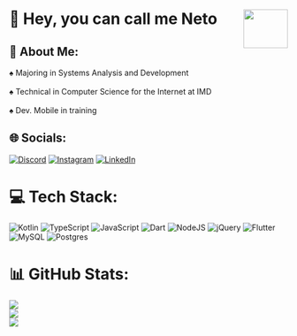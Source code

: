 # 🦆 Hey, you can call me Neto <img src="https://media.giphy.com/media/ZEKmyazbeRUu848WeA/giphy.gif" align="right" width="80" height="70" />
## 💫 About Me:
♠️ Majoring in Systems Analysis and Development<br><br>♠️  Technical in Computer Science for the Internet at IMD<br><br>♠️ Dev. Mobile in training


## 🌐 Socials:
[![Discord](https://img.shields.io/badge/Discord-%237289DA.svg?logo=discord&logoColor=white)](htttps://discord.gg/𝓝𝓮𝓽𝓸#2527) [![Instagram](https://img.shields.io/badge/Instagram-%23E4405F.svg?logo=Instagram&logoColor=white)](https://instagram.com/_eu.neto) [![LinkedIn](https://img.shields.io/badge/LinkedIn-%230077B5.svg?logo=linkedin&logoColor=white)](https://linkedin.com/in/euclides-neto-b467ab19b/) 

# 💻 Tech Stack:
![Kotlin](https://img.shields.io/badge/kotlin-%230095D5.svg?style=for-the-badge&logo=kotlin&logoColor=white) ![TypeScript](https://img.shields.io/badge/typescript-%23007ACC.svg?style=for-the-badge&logo=typescript&logoColor=white) ![JavaScript](https://img.shields.io/badge/javascript-%23323330.svg?style=for-the-badge&logo=javascript&logoColor=%23F7DF1E) ![Dart](https://img.shields.io/badge/dart-%230175C2.svg?style=for-the-badge&logo=dart&logoColor=white) ![NodeJS](https://img.shields.io/badge/node.js-6DA55F?style=for-the-badge&logo=node.js&logoColor=white) ![jQuery](https://img.shields.io/badge/jquery-%230769AD.svg?style=for-the-badge&logo=jquery&logoColor=white) ![Flutter](https://img.shields.io/badge/Flutter-%2302569B.svg?style=for-the-badge&logo=Flutter&logoColor=white) ![MySQL](https://img.shields.io/badge/mysql-%2300f.svg?style=for-the-badge&logo=mysql&logoColor=white) ![Postgres](https://img.shields.io/badge/postgres-%23316192.svg?style=for-the-badge&logo=postgresql&logoColor=white)
# 📊 GitHub Stats:
![](https://github-readme-stats.vercel.app/api?username=EuNetu&theme=dark&hide_border=true&include_all_commits=false&count_private=true)<br/>
![](https://github-readme-streak-stats.herokuapp.com/?user=EuNetu&theme=dark&hide_border=true)<br/>
![](https://github-readme-stats.vercel.app/api/top-langs/?username=EuNetu&theme=dark&hide_border=true&include_all_commits=false&count_private=true&layout=compact)



